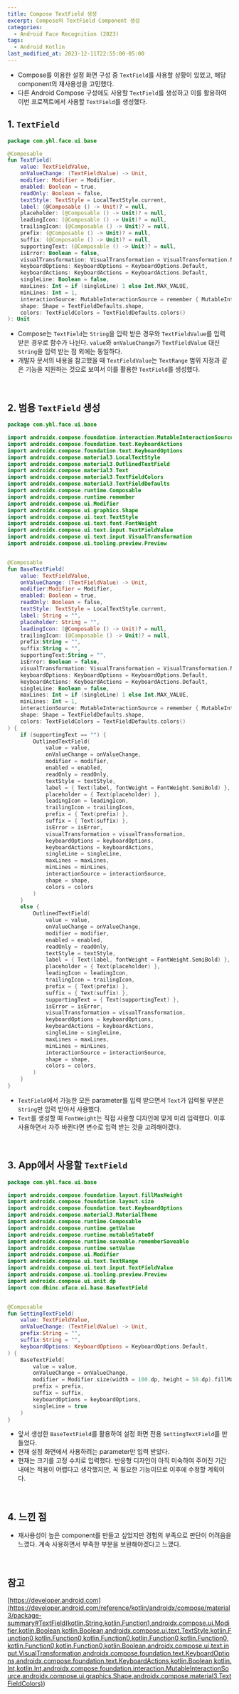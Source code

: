 ```yaml
---
title: Compose TextField 생성
excerpt: Compose의 TextField Component 생성
categories:
  - Android Face Recognition (2023)
tags:
  - Android Kotlin
last_modified_at: 2023-12-11T22:55:00-05:00
---
```


- Compose를 이용한 설정 화면 구성 중 `TextField`를 사용할 상황이 있었고, 해당 component의 재사용성을 고민했다.
- 다른 Android Compose 구성에도 사용할 `TextField`를 생성하고 이를 활용하여 이번 프로젝트에서 사용할 `TextField`를 생성했다.

## 1. `TextField`

```kotlin
package com.yhl.face.ui.base

@Composable
fun TextField(
    value: TextFieldValue,
    onValueChange: (TextFieldValue) -> Unit,
    modifier: Modifier = Modifier,
    enabled: Boolean = true,
    readOnly: Boolean = false,
    textStyle: TextStyle = LocalTextStyle.current,
    label: (@Composable () -> Unit)? = null,
    placeholder: (@Composable () -> Unit)? = null,
    leadingIcon: (@Composable () -> Unit)? = null,
    trailingIcon: (@Composable () -> Unit)? = null,
    prefix: (@Composable () -> Unit)? = null,
    suffix: (@Composable () -> Unit)? = null,
    supportingText: (@Composable () -> Unit)? = null,
    isError: Boolean = false,
    visualTransformation: VisualTransformation = VisualTransformation.None,
    keyboardOptions: KeyboardOptions = KeyboardOptions.Default,
    keyboardActions: KeyboardActions = KeyboardActions.Default,
    singleLine: Boolean = false,
    maxLines: Int = if (singleLine) 1 else Int.MAX_VALUE,
    minLines: Int = 1,
    interactionSource: MutableInteractionSource = remember { MutableInteractionSource() },
    shape: Shape = TextFieldDefaults.shape,
    colors: TextFieldColors = TextFieldDefaults.colors()
): Unit
```

- Compose는 `TextField`는 `String`을 입력 받은 경우와 `TextFieldValue`를 입력 받은 경우로 함수가 나뉜다. `value`와 `onValueChange`가 `TextFieldValue` 대신 `String`을 입력 받는 점 외에는 동일하다.
- 개발자 문서의 내용을 참고했을 때 `TextFieldValue`는 `TextRange` 범위 지정과 같은 기능을 지원하는 것으로 보여서 이를 활용한 `TextField`를 생성했다.

<br>

## 2. 범용 `TextField` 생성

```kotlin
package com.yhl.face.ui.base

import androidx.compose.foundation.interaction.MutableInteractionSource
import androidx.compose.foundation.text.KeyboardActions
import androidx.compose.foundation.text.KeyboardOptions
import androidx.compose.material3.LocalTextStyle
import androidx.compose.material3.OutlinedTextField
import androidx.compose.material3.Text
import androidx.compose.material3.TextFieldColors
import androidx.compose.material3.TextFieldDefaults
import androidx.compose.runtime.Composable
import androidx.compose.runtime.remember
import androidx.compose.ui.Modifier
import androidx.compose.ui.graphics.Shape
import androidx.compose.ui.text.TextStyle
import androidx.compose.ui.text.font.FontWeight
import androidx.compose.ui.text.input.TextFieldValue
import androidx.compose.ui.text.input.VisualTransformation
import androidx.compose.ui.tooling.preview.Preview


@Composable
fun BaseTextField(
    value: TextFieldValue,
    onValueChange: (TextFieldValue) -> Unit,
    modifier:Modifier = Modifier,
    enabled: Boolean = true,
    readOnly: Boolean = false,
    textStyle: TextStyle = LocalTextStyle.current,
    label: String = "",
    placeholder: String = "",
    leadingIcon: (@Composable () -> Unit)? = null,
    trailingIcon: (@Composable () -> Unit)? = null,
    prefix:String = "",
    suffix:String = "",
    supportingText:String = "",
    isError: Boolean = false,
    visualTransformation: VisualTransformation = VisualTransformation.None,
    keyboardOptions: KeyboardOptions = KeyboardOptions.Default,
    keyboardActions: KeyboardActions = KeyboardActions.Default,
    singleLine: Boolean = false,
    maxLines: Int = if (singleLine) 1 else Int.MAX_VALUE,
    minLines: Int = 1,
    interactionSource: MutableInteractionSource = remember { MutableInteractionSource() },
    shape: Shape = TextFieldDefaults.shape,
    colors: TextFieldColors = TextFieldDefaults.colors()
) {
    if (supportingText == "") {
        OutlinedTextField(
            value = value,
            onValueChange = onValueChange,
            modifier = modifier,
            enabled = enabled,
            readOnly = readOnly,
            textStyle = textStyle,
            label = { Text(label, fontWeight = FontWeight.SemiBold) },
            placeholder = { Text(placeholder) },
            leadingIcon = leadingIcon,
            trailingIcon = trailingIcon,
            prefix = { Text(prefix) },
            suffix = { Text(suffix) },
            isError = isError,
            visualTransformation = visualTransformation,
            keyboardOptions = keyboardOptions,
            keyboardActions = keyboardActions,
            singleLine = singleLine,
            maxLines = maxLines,
            minLines = minLines,
            interactionSource = interactionSource,
            shape = shape,
            colors = colors
        )
    }
    else {
        OutlinedTextField(
            value = value,
            onValueChange = onValueChange,
            modifier = modifier,
            enabled = enabled,
            readOnly = readOnly,
            textStyle = textStyle,
            label = { Text(label, fontWeight = FontWeight.SemiBold) },
            placeholder = { Text(placeholder) },
            leadingIcon = leadingIcon,
            trailingIcon = trailingIcon,
            prefix = { Text(prefix) },
            suffix = { Text(suffix) },
            supportingText = { Text(supportingText) },
            isError = isError,
            visualTransformation = visualTransformation,
            keyboardOptions = keyboardOptions,
            keyboardActions = keyboardActions,
            singleLine = singleLine,
            maxLines = maxLines,
            minLines = minLines,
            interactionSource = interactionSource,
            shape = shape,
            colors = colors,
        )
    }
}
```

- `TextField`에서 가능한 모든 parameter를 입력 받으면서 `Text`가 입력될 부분은 `String`만 입력 받아서 사용했다.
- `Text`를 생성할 때 `FontWeight`는 직접 사용할 디자인에 맞게 미리 입력했다. 이후 사용하면서 자주 바뀐다면 변수로 입력 받는 것을 고려해야겠다.

<br>

## 3. App에서 사용할 `TextField`

```kotlin
package com.yhl.face.ui.base

import androidx.compose.foundation.layout.fillMaxHeight
import androidx.compose.foundation.layout.size
import androidx.compose.foundation.text.KeyboardOptions
import androidx.compose.material3.MaterialTheme
import androidx.compose.runtime.Composable
import androidx.compose.runtime.getValue
import androidx.compose.runtime.mutableStateOf
import androidx.compose.runtime.saveable.rememberSaveable
import androidx.compose.runtime.setValue
import androidx.compose.ui.Modifier
import androidx.compose.ui.text.TextRange
import androidx.compose.ui.text.input.TextFieldValue
import androidx.compose.ui.tooling.preview.Preview
import androidx.compose.ui.unit.dp
import com.dbinc.uface.ui.base.BaseTextField


@Composable
fun SettingTextField(
    value: TextFieldValue,
    onValueChange: (TextFieldValue) -> Unit,
    prefix:String = "",
    suffix:String = "",
    keyboardOptions: KeyboardOptions = KeyboardOptions.Default,
) {
    BaseTextField(
        value = value,
        onValueChange = onValueChange,
        modifier = Modifier.size(width = 100.dp, height = 50.dp).fillMaxHeight(),
        prefix = prefix,
        suffix = suffix,
        keyboardOptions = keyboardOptions,
        singleLine = true
    )
}
```

- 앞서 생성한 `BaseTextField`를 활용하여 설정 화면 전용 `SettingTextField`를 만들었다.
- 현재 설정 화면에서 사용하려는 parameter만 입력 받았다.
- 현재는 크기를 고정 수치로 입력했다. 반응형 디자인이 아직 미숙하여 주어진 기간 내에는 적용이 어렵다고 생각했지만, 꼭 필요한 기능이므로 이후에 수정할 계획이다.

<br>

## 4. 느낀 점

- 재사용성이 높은 component를 만들고 싶었지만 경험의 부족으로 판단이 어려움을 느꼈다. 계속 사용하면서 부족한 부분을 보완해야겠다고 느꼈다.

<br>

## 참고

[https://developer.android.com](<https://developer.android.com/reference/kotlin/androidx/compose/material3/package-summary#TextField(kotlin.String,kotlin.Function1,androidx.compose.ui.Modifier,kotlin.Boolean,kotlin.Boolean,androidx.compose.ui.text.TextStyle,kotlin.Function0,kotlin.Function0,kotlin.Function0,kotlin.Function0,kotlin.Function0,kotlin.Function0,kotlin.Function0,kotlin.Boolean,androidx.compose.ui.text.input.VisualTransformation,androidx.compose.foundation.text.KeyboardOptions,androidx.compose.foundation.text.KeyboardActions,kotlin.Boolean,kotlin.Int,kotlin.Int,androidx.compose.foundation.interaction.MutableInteractionSource,androidx.compose.ui.graphics.Shape,androidx.compose.material3.TextFieldColors)>)
